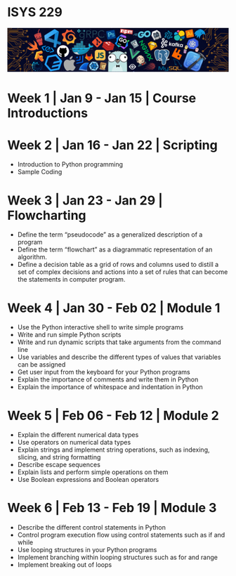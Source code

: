 # ISYS 229

![image with programing logos](src/header_.png)

# Week 1 | Jan 9 - Jan 15 | Course Introductions
# Week 2 | Jan 16 - Jan 22 | Scripting
- Introduction to Python programming
- Sample Coding
# Week 3 | Jan 23 - Jan 29 | Flowcharting
- Define the term “pseudocode” as a generalized description of a program
- Define the term “flowchart” as a diagrammatic representation of an algorithm.
- Define a decision table as a grid of rows and columns used to distill a set of complex decisions and actions into a set of rules that can become the statements in computer program.
# Week 4 | Jan 30 - Feb 02 | Module 1
- Use the Python interactive shell to write simple programs
- Write and run simple Python scripts
- Write and run dynamic scripts that take arguments from the command line
- Use variables and describe the different types of values that variables can be assigned
- Get user input from the keyboard for your Python programs
- Explain the importance of comments and write them in Python
- Explain the importance of whitespace and indentation in Python
# Week 5 | Feb 06 - Feb 12 | Module 2
- Explain the different numerical data types
- Use operators on numerical data types
- Explain strings and implement string operations, such as indexing, slicing, and string formatting
- Describe escape sequences
- Explain lists and perform simple operations on them
- Use Boolean expressions and Boolean operators
# Week 6 | Feb 13 - Feb 19 | Module 3
- Describe the different control statements in Python
- Control program execution flow using control statements such as if and while
- Use looping structures in your Python programs
- Implement branching within looping structures such as for and range
- Implement breaking out of loops
